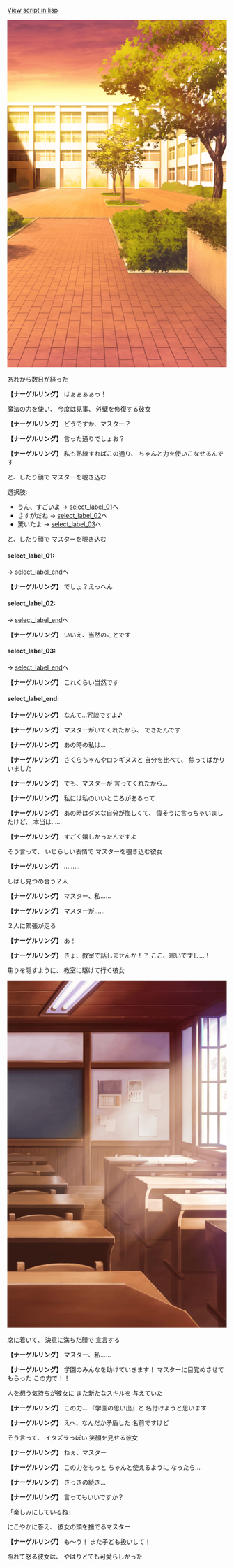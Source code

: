 [View script in lisp](../scripts/10066203.txt)

![courtyard_evening.png](../images/backgrounds/courtyard_evening.png)

あれから数日が経った

**【ナーゲルリング】**
はぁぁぁぁっ！

魔法の力を使い、
今度は見事、
外壁を修復する彼女

**【ナーゲルリング】**
どうですか、マスター？

**【ナーゲルリング】**
言った通りでしょお？

**【ナーゲルリング】**
私も熟練すればこの通り、
ちゃんと力を使いこなせるんです

と、したり顔で
マスターを覗き込む

選択肢:
- うん、すごいよ → [select_label_01](#select_label_01)へ
- さすがだね → [select_label_02](#select_label_02)へ
- 驚いたよ → [select_label_03](#select_label_03)へ

と、したり顔で
マスターを覗き込む

#### select_label_01:
 → [select_label_end](#select_label_end)へ

**【ナーゲルリング】**
でしょ？えっへん

#### select_label_02:
 → [select_label_end](#select_label_end)へ

**【ナーゲルリング】**
いいえ、当然のことです

#### select_label_03:
 → [select_label_end](#select_label_end)へ

**【ナーゲルリング】**
これくらい当然です

#### select_label_end:

**【ナーゲルリング】**
なんて…冗談ですよ♪

**【ナーゲルリング】**
マスターがいてくれたから、
できたんです

**【ナーゲルリング】**
あの時の私は…

**【ナーゲルリング】**
さくらちゃんやロンギヌスと
自分を比べて、
焦ってばかりいました

**【ナーゲルリング】**
でも、マスターが
言ってくれたから…

**【ナーゲルリング】**
私には私のいいところがあるって

**【ナーゲルリング】**
あの時はダメな自分が悔しくて、
偉そうに言っちゃいましたけど、
本当は……

**【ナーゲルリング】**
すごく嬉しかったんですよ

そう言って、
いじらしい表情で
マスターを覗き込む彼女

**【ナーゲルリング】**
………

しばし見つめ合う２人

**【ナーゲルリング】**
マスター、私……

**【ナーゲルリング】**
マスターが……

２人に緊張が走る

**【ナーゲルリング】**
あ！

**【ナーゲルリング】**
きょ、教室で話しませんか！？
ここ、寒いですし…！

焦りを隠すように、
教室に駆けて行く彼女

![classroom03_daytime.png](../images/backgrounds/classroom03_daytime.png)

席に着いて、
決意に満ちた顔で
宣言する

**【ナーゲルリング】**
マスター、私……

**【ナーゲルリング】**
学園のみんなを助けていきます！
マスターに目覚めさせてもらった
この力で！！

人を想う気持ちが彼女に
また新たなスキルを
与えていた

**【ナーゲルリング】**
この力…
『学園の思い出』と
名付けようと思います

**【ナーゲルリング】**
えへ、なんだか矛盾した
名前ですけど

そう言って、
イタズラっぽい
笑顔を見せる彼女

**【ナーゲルリング】**
ねぇ、マスター

**【ナーゲルリング】**
この力をもっと
ちゃんと使えるように
なったら…

**【ナーゲルリング】**
さっきの続き…

**【ナーゲルリング】**
言ってもいいですか？

「楽しみにしているね」

にこやかに答え、
彼女の頭を撫でるマスター

**【ナーゲルリング】**
も～う！
また子ども扱いして！

照れて怒る彼女は、
やはりとても可愛らしかった
